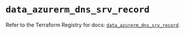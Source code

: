 # `data_azurerm_dns_srv_record`

Refer to the Terraform Registry for docs: [`data_azurerm_dns_srv_record`](https://registry.terraform.io/providers/hashicorp/azurerm/4.15.0/docs/data-sources/dns_srv_record).
